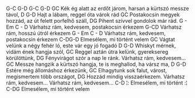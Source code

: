G-C G-D G-C G-D
GC
Kék ég alatt az erdőt járom, harsan a kürtszó messze távol, D G-D
Hajt a lábam, reggel óta várok rád GC
Postakocsin megyek hozzád, az út felett porfelhő száll, DG
Pihent szívvel gondolok már rád. 
         G     -    Em        C    -     D
Várhatsz rám, kedvesem, postakocsin érkezem
G-CD Várhatsz rám, hosszú útról érkezem 
G - Em C - D Várhatsz rám, kedvesem, postakocsin érkezem C-DG-D
Elmesélem, mi történt velem 
GC
Vágtat velünk a négy fehér ló, este vár egy jó fogadó D G-D
Whiskyt mérnek, vidám ének hangja szól, GC
Reggel aztán útra kelünk, gyereksereg körülöttünk, DG 
Fényvirágot szór a nap le ránk.
Várhatsz rám, kedvesem...
GC
Messze hangzik a kürtszó hangja, te is meghallod, ha vársz ma, D G-D
Estére még állomáshoz érkezünk, GC
Elhagytunk sok falut, várost, megismertem több országot, DG
Hozzád mindig visszaérkezem. 
Várhatsz rám, kedvesem...
Várhatsz rám, kedvesem...
C-D
¦: Elmesélem, mi történt :¦ C-DG Elmesélem, mi történt velem 
